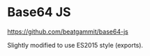# Base64 JS

https://github.com/beatgammit/base64-js

Slightly modified to use ES2015 style (exports).
